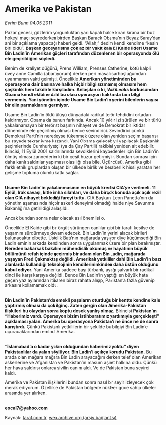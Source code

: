 # Amerika ve Pakistan

*Evrim Bunn 04.05.2011*

<div class="yazi"><p>Pazar gecesi, gözlerim yorgunluktan yarı kapalı halde kıran kırana bir buz hokeyi maçı seyrederken birden Başkan Barack Obama’nın Beyaz Saray’dan ani bir açıklama yapacağı haberi geldi. “Allah,” dedim kendi kendime “kesin biri öldü”. <b>Başkan geceyarısına çok az bir vakit kala El Kaide lideri Usame Bin Ladin’in Amerikan güçleri tarafından düzenlenen bir operasyonda ölü ele geçirildiğini söyledi.</b></p>
<p>Benim de kraliyet düğünü, Prens William, Prenses Catherine, kötü kalpli üvey anne Camilla (abartıyorum) derken peri masalı sarhoşluğumdan uyanmamın vakti gelmişti. Öncelikle <b>Amerikan yönetiminden bu operasyona dair basına ve halka hiçbir bilgi sızmamış olmasını hem şaşkınlık hem takdirle karşıladım. Anlaşılan o ki, <i>WikiLeaks</i> korkusundan Obama kendi ekibine dahi bu olası operasyon hakkında tam bilgi vermemiş. Yani yönetim içinde Usame Bin Ladin’in yerini bilenlerin sayısı bir elin parmaklarını geçmiyor.</b> </p>
<p>Usame Bin Ladin’in öldürülüşü dünyadaki radikal terör tehdidini ortadan kaldırmıyor. Obama da bunun farkında. Ancak 10 yıldır izi sürülen ve bir türlü yakalanamayan bir terörist başının nihayet ve de Demokrat bir iktidar döneminde ele geçirilmiş olması bence sevindirici. Sevindirici çünkü Demokrat Parti’nin neredeyse tükenmek üzere olan yeniden seçim başarısı bu sayede tekrar ivme kazandı. Yani Obama gelecek yıl yapılacak Başkanlık seçimlerinde Cumhuriyetçi (ya da Çay Partili) rakibini yeniden alt edebilir. İkincisi, 11 Eylül 2001 saldırılarında sevdiklerini kaybedenler için Bin Ladin’in ölmüş olması zannederim ki bir çeşit huzur getirmiştir. Bundan sonrası için daha kanlı saldırılar yapılması olasılığı olsa bile. Üçüncüsü, Amerika gibi farklı etnik gruplardan oluşan bir ülkede birlik ve beraberlik hissi yaratan her gelişme topluma olumlu katkı sağlar.</p>
<p><b><br/>Usame Bin Ladin’in yakalanmasının en büyük kredisi CIA’ye verilmeli. 11 Eylül, Irak savaşı, kitle imha silahları, ve daha birçok konuda açık açık rezil olan CIA nihayet beklediği fareyi tuttu.</b> CIA Başkanı Leon Panetta’nın da yönetim aşamasında hiçbir askerî deneyimi olmadığı halde niye Savunma Bakanlığı’na getirildiği anlaşıldı.</p>
<p>Ancak bundan sonra neler olacak asıl önemlisi o.</p>
<p>Öncelikle El Kaide gibi bir örgüt sürüngen canlılar gibi bir tarafı kesilse de yaşamını sürdürmeye devam edecek. Bin Ladin’in yerini alacak birileri bulunacaktır elbette. Üstelik Batı’nın mağarada yaşıyor diye küçümsediği Bin Ladin eminin arkada kendinden sonra uygulanmak üzere bir plan bırakmıştır. <b>Nereden bakarsak bakalım mühendislik okumuş ve hayatının büyük bölümünü refah içinde geçirmiş bir adam olan Bin Ladin, mağarada yaşayan Fred Çakmaktaş değildi. Amerikalı yetkililer dahi Bin Ladin’in bazı alanlarda kullandığı teknolojinin kendilerininkinden daha üstün olduğunu kabul ediyor.</b> Yani Amerika sadece başı türbanlı, ayağı şalvarlı bir radikal dinci ile karşı karşıya değildi. Bence Bin Ladin’in yaptığı en büyük hata geçen yaz aylarından itibaren biraz rahata alışıp, Pakistan’a fazla güvenip arkasını kollamamak oldu.</p>
<p><b><br/>Bin Ladin’in Pakistan’da emekli paşaların oturduğu bir kentte kendine kale yaptırmış olması da çok ilginç. Zaten gergin olan Amerika-Pakistan ilişkileri bu olaydan sonra koptu desek yanlış olmaz.</b> Birincisi <b>Pakistan’ın “Haberimiz vardı. Operasyon bizim istihbaratımız yardımıyla gerçekleşti” açıklaması yalan. Amerika bu operasyona Pakistan’ı ne önce ne de sonra karıştırdı.</b> Çünkü Pakistanlı yetkililerin bir şekilde bu bilgiyi Bin Ladin’e uçuracaklarından emindi Amerika.</p>
<p><b><br/>“İslamabad’a o kadar yakın olduğundan haberimiz yoktu” diyen Pakistanlılar da yalan söylüyor. Bin Ladin’i açıkça korudu Pakistan.</b> Bu arada olan mağara mağara Bin Ladin arayacağım derken telef olan Amerikan askerlerine ve Afganistan ve Pakistan’ın masum aşiret halkına oldu. Çünkü her hava saldırısı onlarca sivilin canını aldı. Ve de Pakistan buna seyirci kaldı.</p>
<p>Amerika ve Pakistan ilişkilerini bundan sonra nasıl bir seyir izleyecek çok merak ediyorum. Özellikle de Pakistan bölgede nükleer güce sahip ülkeler arasında yer alırken.</p>
<p><b><br/>eocal7@yahoo.com</b></p>
</div>

Kaynak: [taraf.com.tr](http://www.taraf.com.tr/evrim-bunn/makale-amerika-ve-pakistan.htm), [web.archive.org (arşiv bağlantısı)](http://web.archive.org/web/20131107133838/http://www.taraf.com.tr/evrim-bunn/makale-amerika-ve-pakistan.htm)
